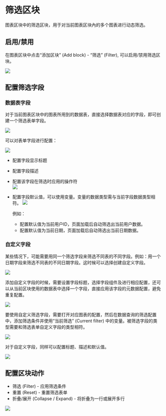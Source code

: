 # 筛选区块

图表区块中的筛选区块，用于对当前图表区块內的多个图表进行动态筛选。

## 启用/禁用

在图表区块中点击“添加区块” (Add block) - “筛选” (Filter), 可以启用/禁用筛选区块。

![](https://static-docs.nocobase.com/d0e6b116952fa6b719acb0f858b432c3.png)

## 配置筛选字段

### 数据表字段

对于当前图表区块中的图表所用到的数据表，直接选择数据表对应的字段，即可创建一个筛选表单字段。

![](https://static-docs.nocobase.com/e2ef150e9beb8c78004d9049a7536219.png)

可以对表单字段进行配置：

![](https://static-docs.nocobase.com/215f0b996e69bf2d5b99746e6d521c3d.png)

- 配置字段显示标题
- 配置字段描述
- 配置该字段在筛选时应用的操作符  
  ![](https://static-docs.nocobase.com/d6a593a330d27da4ea78124dfdb8450d.png)

- 配置字段默认值，可以使用变量。变量的数据类型需与当前字段数据类型相符。
  ![](https://static-docs.nocobase.com/37dee4008f3283db24d491fb8f0404fa.png)

  例如：

  - 配置默认值为当前用户ID，页面加载后自动筛选出当前用户数据。
  - 配置默认值为当前日期，页面加载后自动筛选出当前日期数据。

### 自定义字段

某些情况下，可能需要用同一个筛选字段来筛选不同表的不同字段。例如：用一个日期字段来筛选不同表的不同日期字段。这时候可以选择创建自定义字段。

![](https://static-docs.nocobase.com/87544594246453d175ef265030c0801a.png)

添加自定义字段的时候，需要设置字段标题，选择字段组件及进行相应配置，还可以从当前区块使用的数据表中选择一个字段，直接应用该字段的元数据配置，避免重复配置。

![](https://static-docs.nocobase.com/ef09136d674d4b7356e819350bcac804.png)

要使用自定义筛选字段，需要打开对应图表的配置，然后在数据查询的筛选配置中，添加筛选条件并使用“当前筛选” (Current filter) 中的变量。被筛选字段的类型需要和筛选表单自定义字段的类型相符。

![](https://static-docs.nocobase.com/f9f2487c4da4b2024af1556743beab6c.png)

对于自定义字段，同样可以配置标题、描述和默认值。

![](https://static-docs.nocobase.com/4a8feb12404f5cc5e74d589263307e5a.png)

## 配置区块动作

- 筛选 (Filter) - 应用筛选条件
- 重置 (Reset) - 重置筛选表单
- 折叠/展开 (Collapse / Expand) - 将折叠为一行或展开多行

![](https://static-docs.nocobase.com/8619ac90fa045b3a9c6d6610f7be1a81.png)
